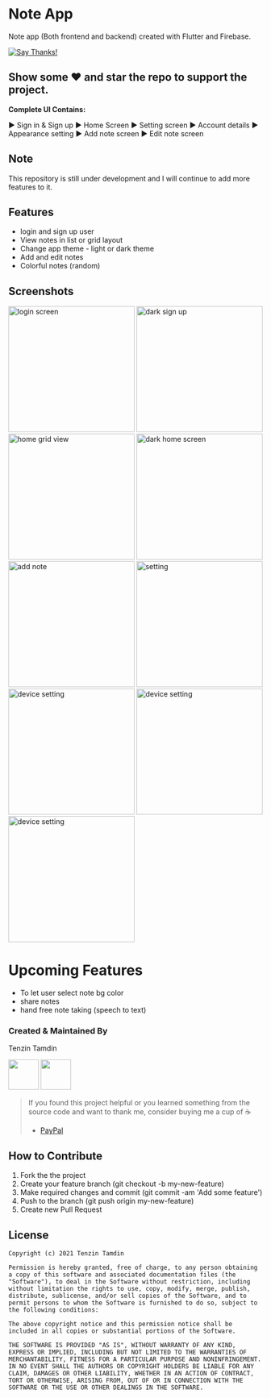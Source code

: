 # Note App

Note app (Both frontend and backend) created with Flutter and Firebase.

[![Say Thanks!](https://img.shields.io/badge/Say%20Thanks-!-1EAEDB.svg)](https://saythanks.io/to/mohak1283)

## Show some :heart: and star the repo to support the project.

**Complete UI Contains:**

► Sign in & Sign up
► Home Screen
► Setting screen
► Account details
► Appearance setting
► Add note screen
► Edit note screen

## Note
This repository is still under development and I will continue to add more features to it.

## Features

 * login and sign up user
 * View notes in list or grid layout
 * Change app theme - light or dark theme
 * Add and edit notes
 * Colorful notes (random)

## Screenshots
<p>
<img src="https://user-images.githubusercontent.com/38410384/122596221-2b447080-d087-11eb-96ff-e8797d46bdd5.png" alt="login screen" width = "250" >
<img src="https://user-images.githubusercontent.com/38410384/122596212-297aad00-d087-11eb-9de9-4b5acada4e6f.png" alt="dark sign up"width = "250" >
<img src="https://user-images.githubusercontent.com/38410384/122596216-2a134380-d087-11eb-83fb-c2cf91fb675c.png" alt="home grid view" width = "250">
<img src="https://user-images.githubusercontent.com/38410384/122596209-28e21680-d087-11eb-9b19-cdb729729f11.png" alt="dark home screen" width = "250" >
<img src="https://user-images.githubusercontent.com/38410384/122596200-254e8f80-d087-11eb-8be2-c452f748c70a.png" alt="add note" width = "250">
  
<img src="https://user-images.githubusercontent.com/38410384/122597737-71023880-d089-11eb-897f-3a0993236281.png" alt="setting" width = "250">
<img src="https://user-images.githubusercontent.com/38410384/122596214-2a134380-d087-11eb-8836-ccb46aca5b68.png" alt="device setting" width = "250">
  
<img src="https://user-images.githubusercontent.com/38410384/122597989-d2c2a280-d089-11eb-8cc8-45b807fb51b8.png" alt="device setting" width = "250">
<img src="https://user-images.githubusercontent.com/38410384/122597732-6f387500-d089-11eb-8417-133f8401cd4b.png" alt="device setting" width = "250">
  
</p>


# Upcoming Features
 - To let user select note bg color
 - share notes
 - hand free note taking (speech to text) 
 
 ### Created & Maintained By

Tenzin Tamdin

<a href="https://twitter.com/ttamdin5"><img src="https://user-images.githubusercontent.com/35039342/55471524-8e24cb00-5627-11e9-9389-58f3d4419153.png" width="60"></a>
<a href="https://www.linkedin.com/in/tenzintamdin592/"><img src="https://user-images.githubusercontent.com/35039342/55471530-94b34280-5627-11e9-8c0e-6fe86a8406d6.png" width="60"></a>

> If you found this project helpful or you learned something from the source code and want to thank me, consider buying me a cup of :coffee:
>
> * [PayPal](https://www.paypal.com/paypalme/TenzinTamdin/)


## How to Contribute
1. Fork the the project
2. Create your feature branch (git checkout -b my-new-feature)
3. Make required changes and commit (git commit -am 'Add some feature')
4. Push to the branch (git push origin my-new-feature)
5. Create new Pull Request

## License

    Copyright (c) 2021 Tenzin Tamdin
    
    Permission is hereby granted, free of charge, to any person obtaining a copy of this software and associated documentation files (the "Software"), to deal in the Software without restriction, including without limitation the rights to use, copy, modify, merge, publish, distribute, sublicense, and/or sell copies of the Software, and to permit persons to whom the Software is furnished to do so, subject to the following conditions:
    
    The above copyright notice and this permission notice shall be included in all copies or substantial portions of the Software.
    
    THE SOFTWARE IS PROVIDED "AS IS", WITHOUT WARRANTY OF ANY KIND, EXPRESS OR IMPLIED, INCLUDING BUT NOT LIMITED TO THE WARRANTIES OF MERCHANTABILITY, FITNESS FOR A PARTICULAR PURPOSE AND NONINFRINGEMENT. IN NO EVENT SHALL THE AUTHORS OR COPYRIGHT HOLDERS BE LIABLE FOR ANY CLAIM, DAMAGES OR OTHER LIABILITY, WHETHER IN AN ACTION OF CONTRACT, TORT OR OTHERWISE, ARISING FROM, OUT OF OR IN CONNECTION WITH THE SOFTWARE OR THE USE OR OTHER DEALINGS IN THE SOFTWARE.
